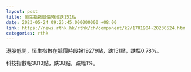 ```yaml
---
layout: post
title: 恒生指數競價時段跌151點
date: 2023-05-24 09:25:45.000000000 +08:00
link: https://news.rthk.hk/rthk/ch/component/k2/1701904-20230524.htm
categories: rthk
---
```


港股低開，恒生指數在競價時段報19279點，跌151點，跌幅0.78%。

科技指數報3813點，跌38點，跌幅1%。
